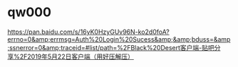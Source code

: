 # qw000
https://pan.baidu.com/s/16yK0HzyGUv96N-ko2d0foA?errno=0&amp;errmsg=Auth%20Login%20Sucess&amp;&amp;bduss=&amp;ssnerror=0&amp;traceid=#list/path=%2FBlack%20Desert客户端-贴吧分享%2F2019年5月22日客户端（用好压解压）
